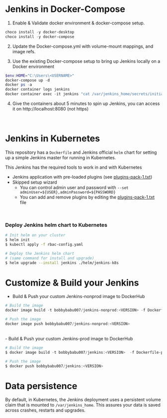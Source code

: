 # Jenkins in Docker-Compose

1. Enable & Validate docker environment & docker-compose setup.

```powershell
choco install -y docker-desktop
choco install -y docker-compose
``` 

2. Update the Docker-compose.yml with volume-mount mappings, and image refs. 

3. Use the existing Docker-compose setup to bring up Jenkins locally on a Docker environment 

```powershell
$env:HOME="C:\Users\<USERNAME>"
docker-compose up -d
docker ps -a
docker container logs jenkins
docker container exec -it jenkins "cat /var/jenkins_home/secrets/initialAdminPassword"
```

4. Give the containers about 5 minutes to spin up Jenkins, you can access it on http://localhost:8080 (not https)

<br>

# Jenkins in Kubernetes
This repository has a `Dockerfile` and Jenkins official `helm` chart for setting up a simple Jenkins master for running in Kubernetes.

This Jenkins has the required tools to work in and with Kubernetes
- Jenkins application with pre-loaded plugins (see [plugins-pack-1.txt](plugins.txt))
- Skipped setup wizard
  - You can control admin user and password with `--set adminUser=${USER},adminPassword=${PASSWORD}`
  - You can add and remove plugins by editing the [plugins-pack-1.txt](plugins.txt) file

<br>

### Deploy Jenkins helm chart to Kubernetes
```bash
# Init helm on your cluster
$ helm init
$ kubectl apply -f rbac-config.yaml

# Deploy the Jenkins helm chart
# (same command for install and upgrade)
$ helm upgrade --install jenkins ./helm/jenkins-k8s
```

# Customize & Build your Jenkins 

- Build & Push your custom Jenkins-nonprod image to DockerHub

``` powershell
# Build the image
docker image build -t bobbybabu007/jenkins-nonprod:<VERSION> -f Dockerfile-nonprod .

# Push the image
docker image push bobbybabu007/jenkins-nonprod:<VERSION>
```
<br>
- Build & Push your custom Jenkins-prod image to DockerHub

```powershell
# Build the image
$ docker image build -t bobbybabu007/jenkins:<VERSION>  -f Dockerfile-prod .

# Push the image
$ docker push bobbybabu007/jenkins:<VERSION>
```

# Data persistence
By default, in Kubernetes, the Jenkins deployment uses a persistent volume claim that is mounted to `/var/jenkins_home`.
This assures your data is saved across crashes, restarts and upgrades.   

